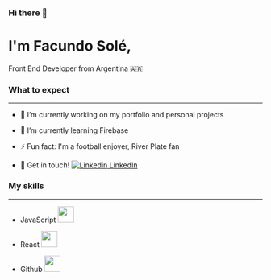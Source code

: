 ### Hi there 👋

# I'm Facundo Solé,
Front End Developer from Argentina 🇦🇷

<!--
**facusole/facusole** is a ✨ _special_ ✨ repository because its `README.md` (this file) appears on your GitHub profile.

Here are some ideas to get you started:
-->

### What to expect 
* * *

- 🔭 I’m currently working on my portfolio and personal projects

- 🌱 I’m currently learning Firebase

- ⚡ Fun fact: I'm a football enjoyer, River Plate fan

- 💬 Get in touch! [![Linkedin](https://i.stack.imgur.com/gVE0j.png) LinkedIn](https://www.linkedin.com/in/facundo-solé-563305244/)
&nbsp;

### My skills
* * *

- JavaScript <img src='https://user-images.githubusercontent.com/108700711/220208156-cd83098c-1ecd-44ba-b7f2-752b76b79b56.png' width=32 height=32/>

- React <img src='https://user-images.githubusercontent.com/108700711/220208175-031f3aeb-8d6f-4e77-9fe0-960a778d4e54.png' width=32 height=32/>

- Github <img src='https://user-images.githubusercontent.com/108700711/220208289-9bac2e63-37e0-4c45-a35b-5b8b5030d9ce.png' width=32 height=32/>








